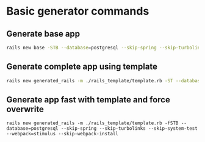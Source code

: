 # Basic generator commands

## Generate base app
```bash
rails new base -STB --database=postgresql --skip-spring --skip-turbolinks --skip-system-test --webpack=stimulus --skip-webpack-install
```

## Generate complete app using template
```bash
rails new generated_rails -m ./rails_template/template.rb -ST --database=postgresql --skip-spring --skip-turbolinks --skip-system-test --webpack=stimulus
```
## Generate app fast with template and force overwrite
```shell
rails new generated_rails -m ./rails_template/template.rb -fSTB --database=postgresql --skip-spring --skip-turbolinks --skip-system-test --webpack=stimulus --skip-webpack-install
```